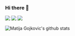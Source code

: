 ### Hi there 👋

[<img src="https://img.shields.io/badge/linkedin-%230077B5.svg?&style=for-the-badge&logo=linkedin&logoColor=white" />](https://www.linkedin.com/in/matija-gojkovic)
[<img src="https://img.shields.io/badge/Gmail-D14836?style=for-the-badge&logo=gmail&logoColor=white" />](mailto:gojkovicmatija99@gmail.com)
[<img src="https://img.shields.io/badge/personal_website-%230077B5.svg?&style=for-the-badge&color=ef6c00" />](https://gojkovicmatija99.github.io/Hello-world/)

![Matija Gojkovic's github stats](https://github-readme-stats.vercel.app/api?username=gojkovicmatija99&count_private=true&theme=algolia&show_icons=true)
